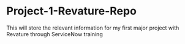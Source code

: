 # Project-1-Revature-Repo
This will store the relevant information for my first major project with Revature through ServiceNow training
